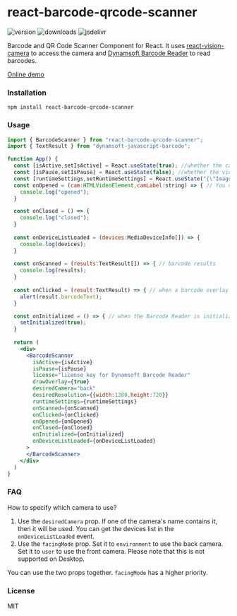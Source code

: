 # react-barcode-qrcode-scanner

![version](https://img.shields.io/npm/v/react-barcode-qrcode-scanner.svg)
![downloads](https://img.shields.io/npm/dm/react-barcode-qrcode-scanner.svg)
![jsdelivr](https://img.shields.io/jsdelivr/npm/hm/react-barcode-qrcode-scanner.svg)

Barcode and QR Code Scanner Component for React. It uses [react-vision-camera](https://github.com/xulihang/react-vision-camera) to access the camera and [Dynamsoft Barcode Reader](https://www.dynamsoft.com/barcode-reader/overview/) to read barcodes.


[Online demo](https://rainbow-moonbeam-f7ef52.netlify.app/)

### Installation

```
npm install react-barcode-qrcode-scanner
```

### Usage

```jsx
import { BarcodeScanner } from "react-barcode-qrcode-scanner";
import { TextResult } from "dynamsoft-javascript-barcode";

function App() {
  const [isActive,setIsActive] = React.useState(true); //whether the camera is active
  const [isPause,setIsPause] = React.useState(false); //whether the video is paused
  const [runtimeSettings,setRuntimeSettings] = React.useState("{\"ImageParameter\":{\"BarcodeFormatIds\":[\"BF_QR_CODE\"],\"Description\":\"\",\"Name\":\"Settings\"},\"Version\":\"3.0\"}"); //use JSON template to decode QR codes only
  const onOpened = (cam:HTMLVideoElement,camLabel:string) => { // You can access the video element in the onOpened event
    console.log("opened"); 
  }

  const onClosed = () => {
    console.log("closed");
  }
  
  const onDeviceListLoaded = (devices:MediaDeviceInfo[]) => {
    console.log(devices);
  }
  
  const onScanned = (results:TextResult[]) => { // barcode results
    console.log(results);
  }
  
  const onClicked = (result:TextResult) => { // when a barcode overlay is clicked
    alert(result.barcodeText);
  }

  const onInitialized = () => { // when the Barcode Reader is initialized
    setInitialized(true);
  }
  
  return (
    <div>
      <BarcodeScanner 
        isActive={isActive}
        isPause={isPause}
        license="license key for Dynamsoft Barcode Reader"
        drawOverlay={true}
        desiredCamera="back"
        desiredResolution={{width:1280,height:720}}
        runtimeSettings={runtimeSettings}
        onScanned={onScanned}
        onClicked={onClicked}
        onOpened={onOpened}
        onClosed={onClosed}
        onInitialized={onInitialized}
        onDeviceListLoaded={onDeviceListLoaded}
      >
      </BarcodeScanner>
    </div>
  )
}

```

### FAQ

How to specify which camera to use?

1. Use the `desiredCamera` prop. If one of the camera's name contains it, then it will be used. You can get the devices list in the `onDeviceListLoaded` event.
2. Use the `facingMode` prop. Set it to `environment` to use the back camera. Set it to `user` to use the front camera. Please note that this is not supported on Desktop.

You can use the two props together. `facingMode` has a higher priority.

### License

MIT
